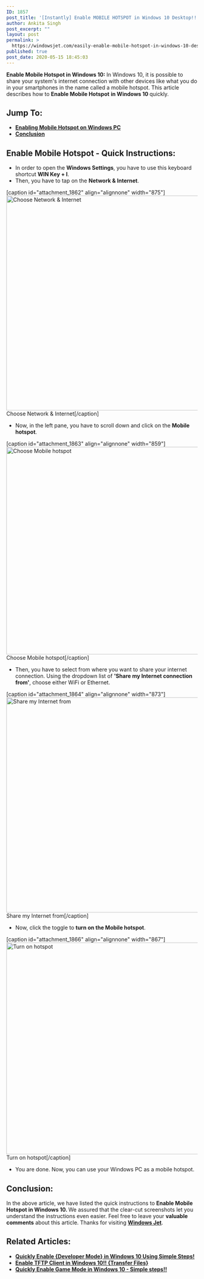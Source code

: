 ```yaml
---
ID: 1857
post_title: '[Instantly] Enable MOBILE HOTSPOT in Windows 10 Desktop!! 100% Working!'
author: Ankita Singh
post_excerpt: ""
layout: post
permalink: >
  https://windowsjet.com/easily-enable-mobile-hotspot-in-windows-10-desktop-1857/
published: true
post_date: 2020-05-15 18:45:03
---
```

<strong><span class="dropcap dropcap1">E</span></strong><strong>nable Mobile Hotspot in Windows 10: </strong>In Windows 10, it is possible to share your system's internet connection with other devices like what you do in your smartphones in the name called a mobile hotspot. This article describes how to <strong>Enable Mobile Hotspot</strong> <strong>in Windows 10 </strong>quickly.
<h2>Jump To:</h2>
<ul>
 	<li><strong><a href="#1">Enabling Mobile Hotspot on Windows PC</a></strong></li>
 	<li><strong><a href="#2">Conclusion</a></strong></li>
</ul>
<h2 id="1">Enable Mobile Hotspot - Quick Instructions:</h2>
<ul>
 	<li>In order to open the <strong>Windows Settings</strong>, you have to use this keyboard shortcut <strong>WIN Key + I</strong>.</li>
 	<li>Then, you have to tap on the <strong>Network &amp; Internet</strong>.</li>
</ul>
[caption id="attachment_1862" align="alignnone" width="875"]<img class="size-full wp-image-1862" src="https://windowsjet.com/wp-content/uploads/2020/05/mh1.png" alt="Choose Network &amp; Internet" width="875" height="565" /> Choose Network &amp; Internet[/caption]
<ul>
 	<li>Now, in the left pane, you have to scroll down and click on the <strong>Mobile hotspot</strong>.</li>
</ul>
[caption id="attachment_1863" align="alignnone" width="859"]<img class="size-full wp-image-1863" src="https://windowsjet.com/wp-content/uploads/2020/05/mh2.png" alt="Choose Mobile hotspot" width="859" height="546" /> Choose Mobile hotspot[/caption]
<ul>
 	<li>Then, you have to select from where you want to share your internet connection. Using the dropdown list of <strong>'Share my Internet connection from'</strong>, choose either WiFi or Ethernet.</li>
</ul>
[caption id="attachment_1864" align="alignnone" width="873"]<img class="size-full wp-image-1864" src="https://windowsjet.com/wp-content/uploads/2020/05/mh3.png" alt="Share my Internet from" width="873" height="566" /> Share my Internet from[/caption]
<ul>
 	<li>Now, click the toggle to <strong>turn on the Mobile hotspot</strong>.</li>
</ul>
[caption id="attachment_1866" align="alignnone" width="867"]<img class="size-full wp-image-1866" src="https://windowsjet.com/wp-content/uploads/2020/05/mh5.png" alt="Turn on hotspot" width="867" height="557" /> Turn on hotspot[/caption]
<ul>
 	<li>You are done. Now, you can use your Windows PC as a mobile hotspot.</li>
</ul>
<h2 id="2">Conclusion:</h2>
In the above article, we have listed the quick instructions to <strong>Enable Mobile Hotspot in Windows 10. </strong>We assured that the clear-cut screenshots let you understand the instructions even easier. Feel free to leave your <strong>valuable comments</strong> about this article. Thanks for visiting <a href="https://windowsjet.com/"><strong>Windows Jet</strong></a>.
<h2>Related Articles:</h2>
<ul>
 	<li><strong><a class="LinkSuggestion__Link-sc-1mdih4x-2 jZPuuT" href="https://windowsjet.com/enable-developer-mode-in-windows-10-quick-steps-1227/" target="_blank" rel="noopener noreferrer">Quickly Enable {Developer Mode} in Windows 10 Using Simple Steps!</a></strong></li>
 	<li><strong><a class="LinkSuggestion__Link-sc-1mdih4x-2 jZPuuT" href="https://windowsjet.com/enable-tftp-client-in-windows-10-transfer-files-696/" target="_blank" rel="noopener noreferrer">Enable TFTP Client in Windows 10!! {Transfer Files}</a></strong></li>
 	<li><strong><a class="LinkSuggestion__Link-sc-1mdih4x-2 jZPuuT" href="https://windowsjet.com/enable-game-mode-in-windows-10-simple-steps-1225/" target="_blank" rel="noopener noreferrer">Quickly Enable Game Mode in Windows 10 - Simple steps!!</a></strong></li>
</ul>